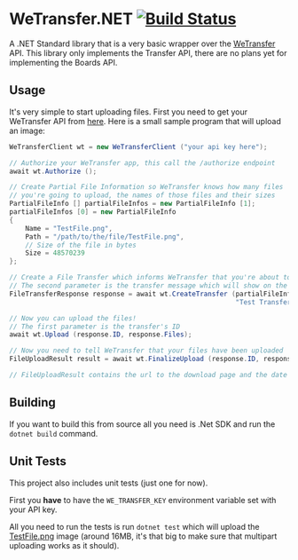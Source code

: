 # WeTransfer.NET [![Build Status](https://travis-ci.com/CodeMyst/WeTransfer.NET.svg?branch=master)](https://travis-ci.com/CodeMyst/WeTransfer.NET)

A .NET Standard library that is a very basic wrapper over the [WeTransfer](https://developers.wetransfer.com/) API. This library only implements the Transfer API, there are no plans yet for implementing the Boards API.

## Usage

It's very simple to start uploading files. First you need to get your WeTransfer API from [here](https://developers.wetransfer.com/). Here is a small sample program that will upload an image:

```cs
WeTransferClient wt = new WeTransferClient ("your api key here");

// Authorize your WeTransfer app, this call the /authorize endpoint
await wt.Authorize ();

// Create Partial File Information so WeTransfer knows how many files
// you're going to upload, the names of those files and their sizes
PartialFileInfo [] partialFileInfos = new PartialFileInfo [1];
partialFileInfos [0] = new PartialFileInfo
{
    Name = "TestFile.png",
    Path = "/path/to/the/file/TestFile.png",
    // Size of the file in bytes
    Size = 48570239
};

// Create a File Transfer which informs WeTransfer that you're about to upload files
// The second parameter is the transfer message which will show on the download page
FileTransferResponse response = await wt.CreateTransfer (partialFileInfos,
                                                         "Test Transfer");

// Now you can upload the files!
// The first parameter is the transfer's ID
await wt.Upload (response.ID, response.Files);

// Now you need to tell WeTransfer that your files have been uploaded
FileUploadResult result = await wt.FinalizeUpload (response.ID, response.Files);

// FileUploadResult contains the url to the download page and the date of the expiry
```

## Building

If you want to build this from source all you need is .Net SDK and run the `dotnet build` command.

## Unit Tests

This project also includes unit tests (just one for now).

First you **have** to have the `WE_TRANSFER_KEY` environment variable set with your API key.

All you need to run the tests is run `dotnet test` which will upload the [TestFile.png](test/TestFile.png) image (around 16MB, it's that big to make sure that multipart uploading works as it should).

